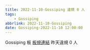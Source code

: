 ```yaml
---
title: 2022-11-10-Gossiping 違規 0 人
tags:
    - Gossiping
abbrlink: 2022-11-10-Gossiping
date: Gossiping-2022-11-10 12:00:00
---
```

Gossiping 板 [板規連結](https://www.ptt.cc/bbs/Gossiping/M.1637425085.A.07D.html)
昨天違規 0 人
